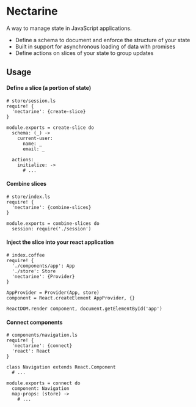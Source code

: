 # Nectarine

A way to manage state in JavaScript applications.

* Define a schema to document and enforce the structure of your state
* Built in support for asynchronous loading of data with promises
* Define actions on slices of your state to group updates

## Usage

#### Define a slice (a portion of state)
```livescript
# store/session.ls
require! {
  'nectarine': {create-slice}
}

module.exports = create-slice do
  schema: (_) ->
    current-user:
      name: _
      email: _

  actions:
    initialize: ->
      # ...
```

#### Combine slices
```livescript
# store/index.ls
require! {
  'nectarine': {combine-slices}
}

module.exports = combine-slices do
  session: require('./session')
```

#### Inject the slice into your react application
```livescript
# index.coffee
require! {
  './components/app': App
  './store': Store
  'nectarine': {Provider}
}

AppProvider = Provider(App, store)
component = React.createElement AppProvider, {}

ReactDOM.render component, document.getElementById('app')
```


#### Connect components
```livescript
# components/navigation.ls
require! {
  'nectarine': {connect}
  'react': React
}

class Navigation extends React.Component
  # ...

module.exports = connect do
  component: Navigation
  map-props: (store) ->
    # ...
```
